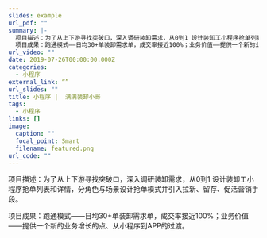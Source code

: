 ```yaml
---
slides: example
url_pdf: ""
summary: |-
  项目描述：为了从上下游寻找突破口，深入调研装卸需求，从0到1 设计装卸工小程序抢单列表和详情，分角色与场景设计抢单模式并引入拉新、留存、促活营销手段。
  项目成果：跑通模式——日均30+单装卸需求单，成交率接近100%；业务价值——提供一个新的业务增长的点、从小程序到APP的过渡。
url_video: ""
date: 2019-07-26T00:00:00.000Z
categories:
  - 小程序
external_link: “”
url_slides: ""
title: 小程序 |  满满装卸小哥
tags:
  - 小程序
links: []
image:
  caption: ""
  focal_point: Smart
  filename: featured.png
url_code: ""
---
```

项目描述：为了从上下游寻找突破口，深入调研装卸需求，从0到1 设计装卸工小程序抢单列表和详情，分角色与场景设计抢单模式并引入拉新、留存、促活营销手段。

项目成果：跑通模式——日均30+单装卸需求单，成交率接近100%；业务价值——提供一个新的业务增长的点、从小程序到APP的过渡。